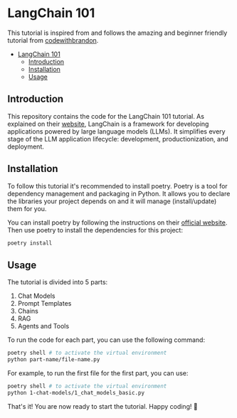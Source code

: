 # LangChain 101

This tutorial is inspired from and follows the amazing and beginner friendly tutorial from [codewithbrandon](https://www.youtube.com/watch?v=yF9kGESAi3M&t=731s).

- [LangChain 101](#langchain-101)
  - [Introduction](#introduction)
  - [Installation](#installation)
  - [Usage](#usage)

## Introduction

This repository contains the code for the LangChain 101 tutorial. As explained on their [website](https://python.langchain.com/docs/introduction/), LangChain is a framework for developing applications powered by large language models (LLMs). It simplifies every stage of the LLM application lifecycle: development, productionization, and deployment.

## Installation

To follow this tutorial it's recommended to install poetry. Poetry is a tool for dependency management and packaging in Python. It allows you to declare the libraries your project depends on and it will manage (install/update) them for you.  

You can install poetry by following the instructions on their [official website](https://python-poetry.org/docs/). Then use poetry to install the dependencies for this project:

```bash
poetry install
```

## Usage

The tutorial is divided into 5 parts:

1. Chat Models
2. Prompt Templates
3. Chains
4. RAG
5. Agents and Tools

To run the code for each part, you can use the following command:

```bash
poetry shell # to activate the virtual environment
python part-name/file-name.py
```

For example, to run the first file for the first part, you can use:

```bash
poetry shell # to activate the virtual environment
python 1-chat-models/1_chat_models_basic.py
```

That's it! You are now ready to start the tutorial. Happy coding! 🚀
